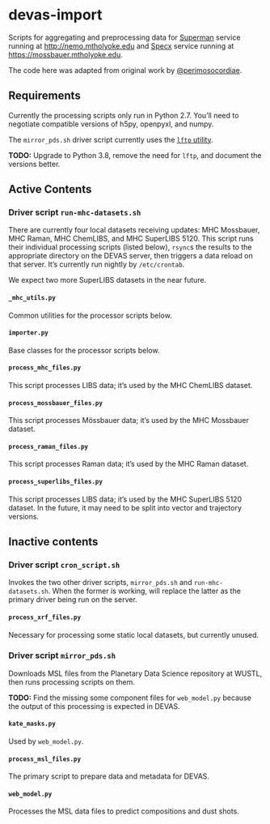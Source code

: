 # devas-import

Scripts for aggregating and preprocessing data for [Superman](https://github.com/all-umass/superman) service running at http://nemo.mtholyoke.edu and [Specx](https://github.com/mtholyoke/specx) service running at https://mossbauer.mtholyoke.edu.

The code here was adapted from original work by [@perimosocordiae](https://github.com/perimosocordiae).

## Requirements

Currently the processing scripts only run in Python 2.7. You’ll need to negotiate compatible versions of h5py, openpyxl, and numpy.

The `mirror_pds.sh` driver script currently uses the [`lftp` utility](https://lftp.yar.ru/).

**TODO:** Upgrade to Python 3.8, remove the need for `lftp`, and document the versions better.

## Active Contents

### Driver script `run-mhc-datasets.sh`

There are currently four local datasets receiving updates: MHC Mossbauer, MHC Raman, MHC ChemLIBS, and MHC SuperLIBS 5120. This script runs their individual processing scripts (listed below), `rsync`s the results to the appropriate directory on the DEVAS server, then triggers a data reload on that server. It’s currently run nightly by `/etc/crontab`.

We expect two more SuperLIBS datasets in the near future.

#### `_mhc_utils.py`

Common utilities for the processor scripts below.

#### `importer.py`

Base classes for the processor scripts below.

#### `process_mhc_files.py`

This script processes LIBS data; it’s used by the MHC ChemLIBS dataset.

#### `process_mossbauer_files.py`

This script processes Mössbauer data; it’s used by the MHC Mossbauer dataset.

#### `process_raman_files.py`

This script processes Raman data; it’s used by the MHC Raman dataset.

#### `process_superlibs_files.py`

This script processes LIBS data; it’s used by the MHC SuperLIBS 5120 dataset. In the future, it may need to be split into vector and trajectory versions.

## Inactive contents

### Driver script `cron_script.sh`

Invokes the two other driver scripts, `mirror_pds.sh` and `run-mhc-datasets.sh`. When the former is working, will replace the latter as the primary driver being run on the server.

#### `process_xrf_files.py`

Necessary for processing some static local datasets, but currently unused.

### Driver script `mirror_pds.sh`

Downloads MSL files from the Planetary Data Science repository at WUSTL, then runs processing scripts on them.

**TODO:** Find the missing some component files for `web_model.py` because the output of this processing is expected in DEVAS.

#### `kate_masks.py`

Used by `web_model.py`.

#### `process_msl_files.py`

The primary script to prepare data and metadata for DEVAS.

#### `web_model.py`

Processes the MSL data files to predict compositions and dust shots.
